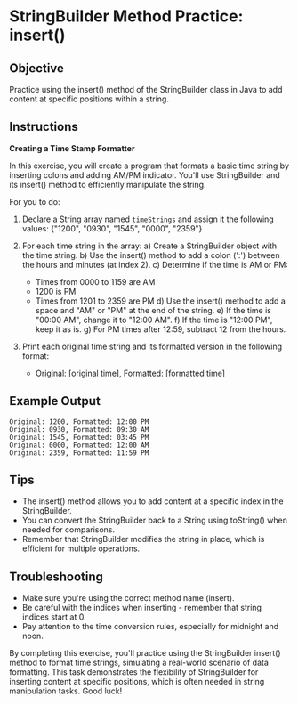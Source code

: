 # StringBuilder Method Practice: insert()

## Objective
Practice using the insert() method of the StringBuilder class in Java to add content at specific positions within a string.

## Instructions

**Creating a Time Stamp Formatter**

In this exercise, you will create a program that formats a basic time string by inserting colons and adding AM/PM indicator. You'll use StringBuilder and its insert() method to efficiently manipulate the string.

For you to do:

1. Declare a String array named `timeStrings` and assign it the following values:
   {"1200", "0930", "1545", "0000", "2359"}

2. For each time string in the array:
   a) Create a StringBuilder object with the time string.
   b) Use the insert() method to add a colon (':') between the hours and minutes (at index 2).
   c) Determine if the time is AM or PM:
   - Times from 0000 to 1159 are AM
   - 1200 is PM
   - Times from 1201 to 2359 are PM
     d) Use the insert() method to add a space and "AM" or "PM" at the end of the string.
     e) If the time is "00:00 AM", change it to "12:00 AM".
     f) If the time is "12:00 PM", keep it as is.
     g) For PM times after 12:59, subtract 12 from the hours.

3. Print each original time string and its formatted version in the following format:
   - Original: [original time], Formatted: [formatted time]

## Example Output
```
Original: 1200, Formatted: 12:00 PM
Original: 0930, Formatted: 09:30 AM
Original: 1545, Formatted: 03:45 PM
Original: 0000, Formatted: 12:00 AM
Original: 2359, Formatted: 11:59 PM
```


## Tips

- The insert() method allows you to add content at a specific index in the StringBuilder.
- You can convert the StringBuilder back to a String using toString() when needed for comparisons.
- Remember that StringBuilder modifies the string in place, which is efficient for multiple operations.

## Troubleshooting

- Make sure you're using the correct method name (insert).
- Be careful with the indices when inserting - remember that string indices start at 0.
- Pay attention to the time conversion rules, especially for midnight and noon.

By completing this exercise, you'll practice using the StringBuilder insert() method to format time strings, simulating a real-world scenario of data formatting. This task demonstrates the flexibility of StringBuilder for inserting content at specific positions, which is often needed in string manipulation tasks. Good luck!